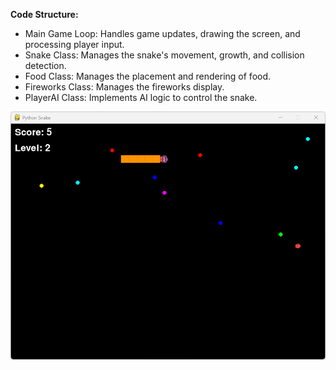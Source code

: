 **Code Structure:**

- Main Game Loop: Handles game updates, drawing the screen, and processing player input.
- Snake Class: Manages the snake's movement, growth, and collision detection.
- Food Class: Manages the placement and rendering of food.
- Fireworks Class: Manages the fireworks display.
- PlayerAI Class: Implements AI logic to control the snake.

![layout](./layout.png)